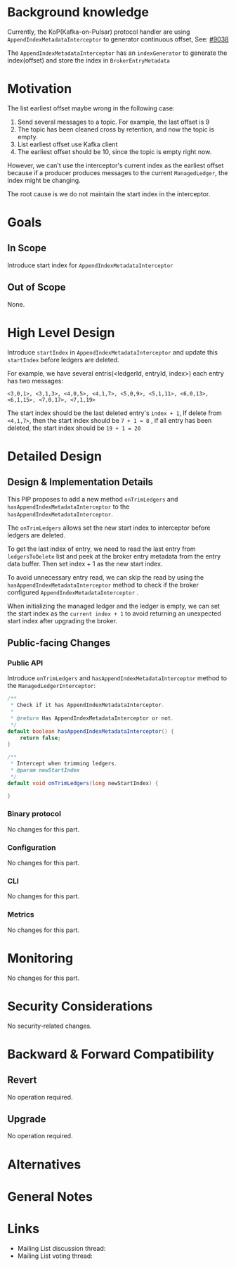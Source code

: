 # Background knowledge

Currently, the KoP(Kafka-on-Pulsar) protocol handler are using `AppendIndexMetadataInterceptor` to generator continuous offset, See: [#9038](https://github.com/apache/pulsar/issues/9038)

The `AppendIndexMetadataInterceptor` has an `indexGenerator` to generate the index(offset) and store the index in `BrokerEntryMetadata`

# Motivation

The list earliest offset maybe wrong in the following case:

1. Send several messages to a topic. For example, the last offset is 9
2. The topic has been cleaned cross by retention, and now the topic is empty.
3. List earliest offset use Kafka client
4. The earliest offset should be 10, since the topic is empty right now.

However,  we can't use the interceptor's current index as the earliest offset because if a producer produces messages to the current `ManagedLedger`, the index might be changing.

The root cause is we do not maintain the start index in the interceptor.

# Goals

## In Scope

Introduce start index for `AppendIndexMetadataInterceptor`

## Out of Scope

None.

# High Level Design

Introduce `startIndex` in `AppendIndexMetadataInterceptor` and update this `startIndex` before ledgers are deleted.

For example, we have several entris(<ledgerId, entryId, index>) each entry has two messages:

```text
<3,0,1>, <3,1,3>, <4,0,5>, <4,1,7>, <5,0,9>, <5,1,11>, <6,0,13>, <6,1,15>, <7,0,17>, <7,1,19>
```

The start index should be the last deleted entry's `index + 1`, If delete from `<4,1,7>`, then the start index should be `7 + 1 = 8` , if all entry has been deleted, the start index should be `19 + 1 = 20`

# Detailed Design

## Design & Implementation Details

This PIP proposes to add a new method `onTrimLedgers` and `hasAppendIndexMetadataInterceptor` to the `hasAppendIndexMetadataInterceptor`.

The `onTrimLedgers` allows set the new start index to interceptor before ledgers are deleted.

To get the last index of entry, we need to read the last entry from `ledgersToDelete` list and peek at the broker entry metadata from the entry data buffer. Then set index + 1 as the new start index.

To avoid unnecessary entry read, we can skip the read by using the `hasAppendIndexMetadataInterceptor` method to check if the broker configured `AppendIndexMetadataInterceptor` .

When initializing the managed ledger and the ledger is empty, we can set the start index as the `current index + 1` to avoid returning an unexpected start index after upgrading the broker.

## Public-facing Changes

### Public API

Introduce `onTrimLedgers` and `hasAppendIndexMetadataInterceptor` method to the `ManagedLedgerInterceptor`:

```Java
/**
 * Check if it has AppendIndexMetadataInterceptor.
 *
 * @return Has AppendIndexMetadataInterceptor or not.
 */
default boolean hasAppendIndexMetadataInterceptor() {
    return false;
}

/**
 * Intercept when trimming ledgers.
 * @param newStartIndex
 */
default void onTrimLedgers(long newStartIndex) {

}
```

### Binary protocol

No changes for this part.

### Configuration

No changes for this part.

### CLI

No changes for this part.

### Metrics

No changes for this part.

# Monitoring

No changes for this part.

# Security Considerations

No security-related changes.

# Backward & Forward Compatibility

## Revert

No operation required.

## Upgrade

No operation required.

# Alternatives

# General Notes

# Links

<!--  

Updated afterwards  

-->  

- Mailing List discussion thread:
- Mailing List voting thread:
